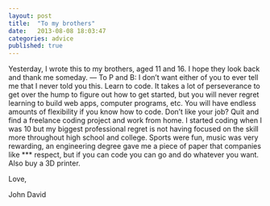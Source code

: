 ```yaml
---
layout: post
title:  "To my brothers"
date:   2013-08-08 18:03:47
categories: advice
published: true
---
```


Yesterday, I wrote this to my brothers, aged 11 and 16. I hope they look back and thank me someday. — To P and B: I don’t want either of you to ever tell me that I never told you this. Learn to code. It takes a lot of perseverance to get over the hump to figure out how to get started, but you will never regret learning to build web apps, computer programs, etc. You will have endless amounts of flexibility if you know how to code. Don’t like your job? Quit and find a freelance coding project and work from home. I started coding when I was 10 but my biggest professional regret is not having focused on the skill more throughout high school and college. Sports were fun, music was very rewarding, an engineering degree gave me a piece of paper that companies like *** respect, but if you can code you can go and do whatever you want. Also buy a 3D printer.

Love,

John David
